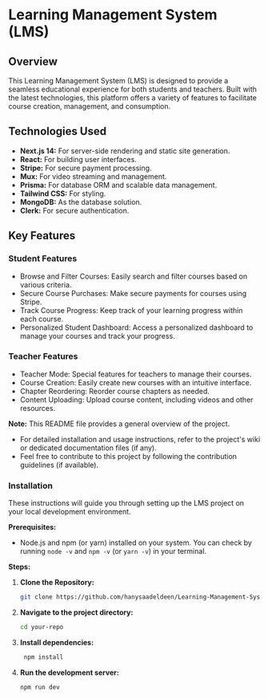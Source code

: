 # Learning Management System (LMS)

## Overview

This Learning Management System (LMS) is designed to provide a seamless educational experience for both students and teachers. Built with the latest technologies, this platform offers a variety of features to facilitate course creation, management, and consumption.

## Technologies Used

* **Next.js 14:** For server-side rendering and static site generation.
* **React:** For building user interfaces.
* **Stripe:** For secure payment processing.
* **Mux:** For video streaming and management.
* **Prisma:** For database ORM and scalable data management.
* **Tailwind CSS:** For styling.
* **MongoDB:** As the database solution.
* **Clerk:** For secure authentication.

## Key Features

### Student Features

* Browse and Filter Courses: Easily search and filter courses based on various criteria.
* Secure Course Purchases: Make secure payments for courses using Stripe.
* Track Course Progress: Keep track of your learning progress within each course.
* Personalized Student Dashboard: Access a personalized dashboard to manage your courses and track your progress.

### Teacher Features

* Teacher Mode: Special features for teachers to manage their courses.
* Course Creation: Easily create new courses with an intuitive interface.
* Chapter Reordering: Reorder course chapters as needed.
* Content Uploading: Upload course content, including videos and other resources.

**Note:** This README file provides a general overview of the project. 

* For detailed installation and usage instructions, refer to the project's wiki or dedicated documentation files (if any).
* Feel free to contribute to this project by following the contribution guidelines (if available).

### Installation

These instructions will guide you through setting up the LMS project on your local development environment.

**Prerequisites:**

* Node.js and npm (or yarn) installed on your system. You can check by running `node -v` and `npm -v` (or `yarn -v`) in your terminal.

**Steps:**

1. **Clone the Repository:**
   ```bash
   git clone https://github.com/hanysaadeldeen/Learning-Management-System-LMS.git
3. **Navigate to the project directory:**
   ```bash
   cd your-repo
5. **Install dependencies:**
   ```bash
    npm install
7. **Run the development server:**
     ```bash
   npm run dev
